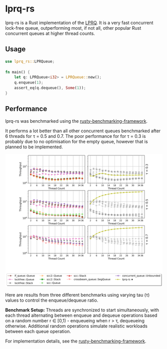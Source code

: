 # lprq-rs
lprq-rs is a Rust implementation of the [LPRQ](https://dl.acm.org/doi/abs/10.1145/3572848.3577485).
It is a very fast concurrent lock-free queue, outperforming most, if not all, other popular Rust concurrent queues
at higher thread counts.

## Usage
```rust
use lprq_rs::LPRQueue;

fn main() {
    let q: LPRQueue<i32> = LPRQueue::new();
    q.enqueue(1);
    assert_eq(q.dequeue(), Some(1));
}
```

## Performance
lprq-rs was benchmarked using the [rusty-benchmarking-framework](https://github.com/dcs-chalmers/rusty-benchmarking-framework).

It performs a lot better than all other concurrent queues benchmarked after 6 threads for τ = 0.5 and 0.7.
The poor performance for for τ = 0.3 is probably due to no optimisation for the empty queue, however
that is planned to be implemented.

![Benchmark results](https://raw.githubusercontent.com/WilleBerg/lprq-rs/refs/heads/main/images/six_subplot_comparison.png)

Here are results from three different benchmarks using varying tau (τ) values to control the enqueue/dequeue ratio. 

**Benchmark Setup:** Threads are synchronized to start simultaneously, with each thread alternating between enqueue and dequeue operations based on a random number r ∈ [0,1) - enqueueing when r > τ, dequeueing otherwise. Additional random operations simulate realistic workloads between each queue operation.

For implementation details, see the [rusty-benchmarking-framework](https://github.com/dcs-chalmers/rusty-benchmarking-framework).

